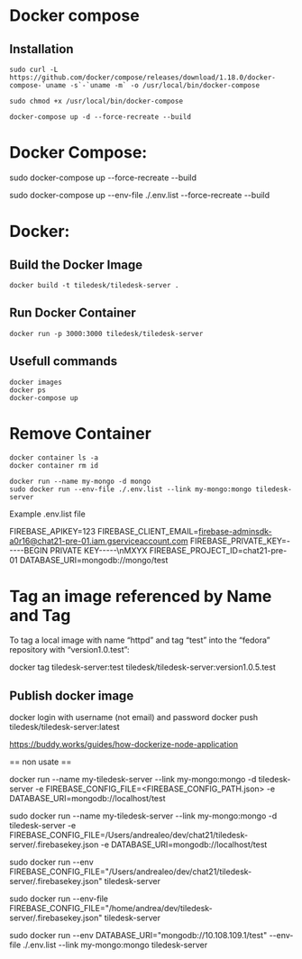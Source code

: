 
# Docker compose

## Installation

```
sudo curl -L https://github.com/docker/compose/releases/download/1.18.0/docker-compose-`uname -s`-`uname -m` -o /usr/local/bin/docker-compose

sudo chmod +x /usr/local/bin/docker-compose

docker-compose up -d --force-recreate --build

```

# Docker Compose:

sudo docker-compose up --force-recreate --build


sudo docker-compose up  --env-file ./.env.list --force-recreate --build

# Docker:

## Build the Docker Image

```
docker build -t tiledesk/tiledesk-server .

```

## Run Docker Container

```
docker run -p 3000:3000 tiledesk/tiledesk-server
```

## Usefull commands
```
docker images
docker ps
docker-compose up
```

# Remove Container
```
docker container ls -a
docker container rm id 
```


```
docker run --name my-mongo -d mongo
sudo docker run --env-file ./.env.list --link my-mongo:mongo tiledesk-server
```


Example .env.list file

FIREBASE_APIKEY=123
FIREBASE_CLIENT_EMAIL=firebase-adminsdk-a0r16@chat21-pre-01.iam.gserviceaccount.com
FIREBASE_PRIVATE_KEY=-----BEGIN PRIVATE KEY-----\nMXYX
FIREBASE_PROJECT_ID=chat21-pre-01
DATABASE_URI=mongodb://mongo/test


# Tag an image referenced by Name and Tag
To tag a local image with name “httpd” and tag “test” into the “fedora” repository with “version1.0.test”:

docker tag tiledesk-server:test tiledesk/tiledesk-server:version1.0.5.test

## Publish docker image

docker login with username (not email) and password 
docker push tiledesk/tiledesk-server:latest

https://buddy.works/guides/how-dockerize-node-application


== non usate ==

docker run --name my-tiledesk-server --link my-mongo:mongo -d tiledesk-server -e FIREBASE_CONFIG_FILE=<FIREBASE_CONFIG_PATH.json> -e DATABASE_URI=mongodb://localhost/test


sudo docker run --name my-tiledesk-server --link my-mongo:mongo -d tiledesk-server -e FIREBASE_CONFIG_FILE=/Users/andrealeo/dev/chat21/tiledesk-server/.firebasekey.json -e DATABASE_URI=mongodb://localhost/test


sudo docker run --env FIREBASE_CONFIG_FILE="/Users/andrealeo/dev/chat21/tiledesk-server/.firebasekey.json" tiledesk-server



sudo docker run --env-file FIREBASE_CONFIG_FILE="/home/andrea/dev/tiledesk-server/.firebasekey.json" tiledesk-server


sudo docker run --env DATABASE_URI="mongodb://10.108.109.1/test" --env-file ./.env.list --link my-mongo:mongo tiledesk-server
